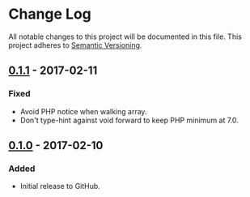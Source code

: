 # Change Log
All notable changes to this project will be documented in this file.
This project adheres to [Semantic Versioning](http://semver.org/).

## [0.1.1] - 2017-02-11
### Fixed
- Avoid PHP notice when walking array.
- Don't type-hint against void forward to keep PHP minimum at 7.0.

## [0.1.0] - 2017-02-10
### Added
- Initial release to GitHub.

[0.1.1]: https://github.com/brightnucleus/admin-page/compare/v0.1.0...v0.1.1
[0.1.0]: https://github.com/brightnucleus/admin-page/compare/v0.0.0...v0.1.0

